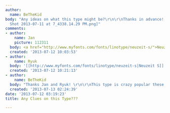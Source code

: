 ```yaml
---
author:
  name: BeTheKid
body: "Any ideas on what this type might be?\r\n\r\nThanks in advance![img:sites/default/files/old-images/Screen
  Shot 2013-07-11 at 7_4338.14.29 PM.png]"
comments:
- author:
    name: Jan
    picture: 112311
  body: <a href="http://www.myfonts.com/fonts/linotype/neuzeit-s/">Neuzeit S</a>.
  created: '2013-07-12 10:03:53'
- author:
    name: Ryuk
  body: '[[http://www.myfonts.com/fonts/linotype/neuzeit-s|Neuzeit S]] Heavy'
  created: '2013-07-12 10:21:13'
- author:
    name: BeTheKid
  body: "Thanks Jan and Ryuk! \r\n\r\nThis type is crazy popular these days.\r\n\r\n"
  created: '2013-07-13 02:24:39'
date: '2013-07-12 03:19:23'
title: Any Clues on this Type???

---
```

